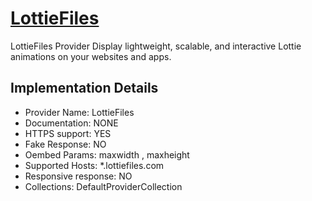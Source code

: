 # [LottieFiles](https://lottiefiles.com)

LottieFiles Provider
Display lightweight, scalable, and interactive Lottie
animations on your websites and apps.

## Implementation Details

- Provider
Name: LottieFiles
- Documentation: NONE
- HTTPS support: YES
- Fake Response: NO
- Oembed Params: maxwidth , maxheight
- Supported Hosts: *.lottiefiles.com
- Responsive response: NO
- Collections: DefaultProviderCollection


